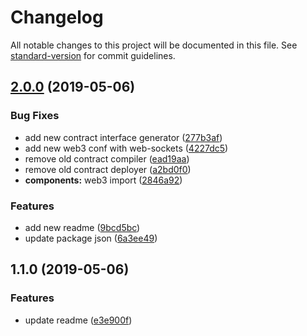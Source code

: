 # Changelog

All notable changes to this project will be documented in this file. See [standard-version](https://github.com/conventional-changelog/standard-version) for commit guidelines.

## [2.0.0](https://github.com/riccardopersiani/fidelity-points-system-thesis/compare/v1.1.0...v2.0.0) (2019-05-06)


### Bug Fixes

* add new contract interface generator ([277b3af](https://github.com/riccardopersiani/fidelity-points-system-thesis/commit/277b3af))
* add new web3 conf with web-sockets ([4227dc5](https://github.com/riccardopersiani/fidelity-points-system-thesis/commit/4227dc5))
* remove old contract compiler ([ead19aa](https://github.com/riccardopersiani/fidelity-points-system-thesis/commit/ead19aa))
* remove old contract deployer ([a2bd0f0](https://github.com/riccardopersiani/fidelity-points-system-thesis/commit/a2bd0f0))
* **components:** web3 import ([2846a92](https://github.com/riccardopersiani/fidelity-points-system-thesis/commit/2846a92))


### Features

* add new readme ([9bcd5bc](https://github.com/riccardopersiani/fidelity-points-system-thesis/commit/9bcd5bc))
* update package json ([6a3ee49](https://github.com/riccardopersiani/fidelity-points-system-thesis/commit/6a3ee49))



## 1.1.0 (2019-05-06)


### Features

* update readme ([e3e900f](https://github.com/riccardopersiani/fidelity-points-system-thesis/commit/e3e900f))
